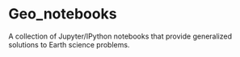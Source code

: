 # Geo_notebooks
A collection of Jupyter/IPython notebooks that provide generalized solutions to Earth science problems. 
